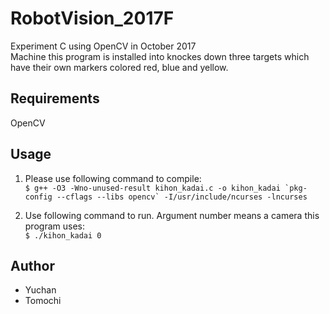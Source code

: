# RobotVision_2017F
Experiment C using OpenCV in October 2017  
Machine this program is installed into knockes down three targets which have their own markers colored red, blue and yellow.

## Requirements
OpenCV

## Usage
1. Please use following command to compile:  
``$ g++ -O3 -Wno-unused-result kihon_kadai.c -o kihon_kadai `pkg-config --cflags --libs opencv` -I/usr/include/ncurses -lncurses``

2. Use following command to run. Argument number means a camera this program uses:  
`$ ./kihon_kadai 0`

## Author
* Yuchan  
* Tomochi

